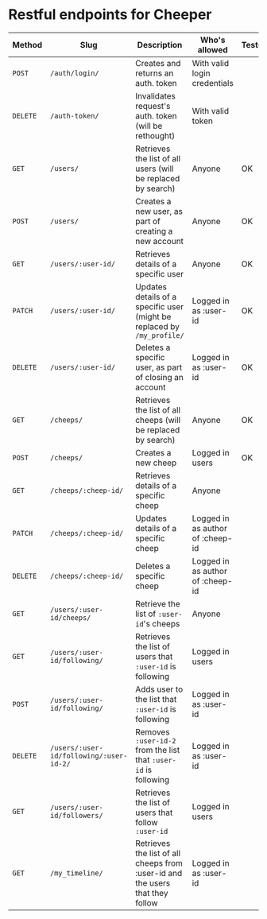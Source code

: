 # Restful endpoints for Cheeper

| Method   | Slug                                    | Description                                                                   | Who's allowed                    | Tested |
|----------|-----------------------------------------|-------------------------------------------------------------------------------|----------------------------------|--------|
| `POST`   | `/auth/login/`                          | Creates and returns an auth. token                                            | With valid login credentials     |        |
| `DELETE` | `/auth-token/`                          | Invalidates request's auth. token (will be rethought)                         | With valid token                 |        |
| `GET`    | `/users/`                               | Retrieves the list of all users (will be replaced by search)                  | Anyone                           |   OK   |
| `POST`   | `/users/`                               | Creates a new user, as part of creating a new account                         | Anyone                           |   OK   |
| `GET`    | `/users/:user-id/`                      | Retrieves details of a specific user                                          | Anyone                           |   OK   |
| `PATCH`  | `/users/:user-id/`                      | Updates details of a specific user (might be replaced by `/my_profile/`       | Logged in as :user-id            |   OK   |
| `DELETE` | `/users/:user-id/`                      | Deletes a specific user, as part of closing an account                        | Logged in as :user-id            |   OK   |
| `GET`    | `/cheeps/`                              | Retrieves the list of all cheeps (will be replaced by search)                 | Anyone                           |   OK   |
| `POST`   | `/cheeps/`                              | Creates a new cheep                                                           | Logged in users                  |   OK   |
| `GET`    | `/cheeps/:cheep-id/`                    | Retrieves details of a specific cheep                                         | Anyone                           |        |
| `PATCH`  | `/cheeps/:cheep-id/`                    | Updates details of a specific cheep                                           | Logged in as author of :cheep-id |        |
| `DELETE` | `/cheeps/:cheep-id/`                    | Deletes a specific cheep                                                      | Logged in as author of :cheep-id |        |
| `GET`    | `/users/:user-id/cheeps/`               | Retrieve the list of `:user-id`'s cheeps                                      | Anyone                           |        |
| `GET`    | `/users/:user-id/following/`            | Retrieves the list of users that `:user-id` is following                      | Logged in users                  |        |
| `POST`   | `/users/:user-id/following/`            | Adds user to the list that `:user-id` is following                            | Logged in as :user-id            |        |
| `DELETE` | `/users/:user-id/following/:user-id-2/` | Removes `:user-id-2` from the list that `:user-id` is following               | Logged in as :user-id            |        |
| `GET`    | `/users/:user-id/followers/`            | Retrieves the list of users that follow `:user-id`                            | Logged in users                  |        |
| `GET`    | `/my_timeline/`                         | Retrieves the list of all cheeps from :user-id and the users that they follow | Logged in as :user-id            |        |
